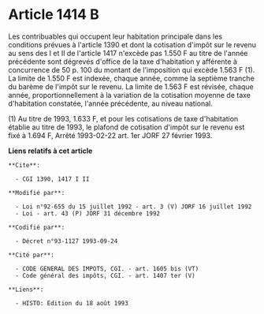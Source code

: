 # Article 1414 B

Les contribuables qui occupent leur habitation principale dans les conditions prévues à l'article 1390 et dont la cotisation
d'impôt sur le revenu au sens des I et II de l'article 1417 n'excède pas 1.550 F au titre de l'année précédente sont dégrevés
d'office de la taxe d'habitation y afférente à concurrence de 50 p. 100 du montant de l'imposition qui excède 1.563 F (1). La
limite de 1.550 F est indexée, chaque année, comme la septième tranche du barème de l'impôt sur le revenu. La limite de 1.563
F est révisée, chaque année, proportionnellement à la variation de la cotisation moyenne de taxe d'habitation constatée,
l'année précédente, au niveau national.

(1) Au titre de 1993, 1.633 F, et pour les cotisations de taxe d'habitation établie au titre de 1993, le plafond de
cotisation d'impôt sur le revenu est fixé à 1.694 F, Arrêté 1993-02-22 art. 1er JORF 27 février 1993.

**Liens relatifs à cet article**

	**Cite**:

	  - CGI 1390, 1417 I II

	**Modifié par**:

	  - Loi n°92-655 du 15 juillet 1992 - art. 3 (V) JORF 16 juillet 1992
	  - Loi - art. 43 (P) JORF 31 décembre 1992

	**Codifié par**:

	  - Décret n°93-1127 1993-09-24

	**Cité par**:

	  - CODE GENERAL DES IMPOTS, CGI. - art. 1605 bis (VT)
	  - Code général des impôts, CGI. - art. 1407 ter (V)

	**Liens**:

	  - HISTO: Edition du 18 août 1993
